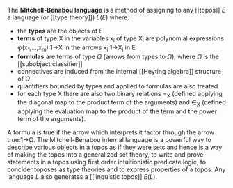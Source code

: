 The **Mitchell-B&eacute;nabou language** is a method of assigning to any [[topos]] $E$ a language (or [[type theory]]) $L(E)$ where:
* the **types** are the objects of E
* **terms** of type X in the variables x<sub>i</sub> of type X<sub>i</sub> are polynomial expressions φ(x<sub>1</sub>,...,x<sub>m</sub>):1→X in the arrows x<sub>i</sub>:1→X<sub>i</sub> in E
* **formulas** are terms of type $\Omega$ (arrows from types to $\Omega$), where $\Omega$ is the [[subobject classifier]] 
* connectives are induced from the internal [[Heyting algebra]] structure of $\Omega$
* quantifiers bounded by types and applied to formulas are also treated
* for each type X there are also two binary relations =<sub>X</sub> (defined applying the diagonal map to the product term of the arguments) and ∈<sub>X</sub> (defined applying the evaluation map to the product of the term and the power term of the arguments).

A formula is true if the arrow which interprets it factor through the arrow true:1→Ω. The Mitchell-Bénabou internal language is a powerful way to describe various objects in a topos as if they were sets and hence is a way of making the topos into a generalized set theory, to write and prove statements in a topos using first order intuitionistic predicate logic, to concider toposes as type theories and to express properties of a topos. Any language $L$ also generates a [[linguistic topos]] $E(L)$.